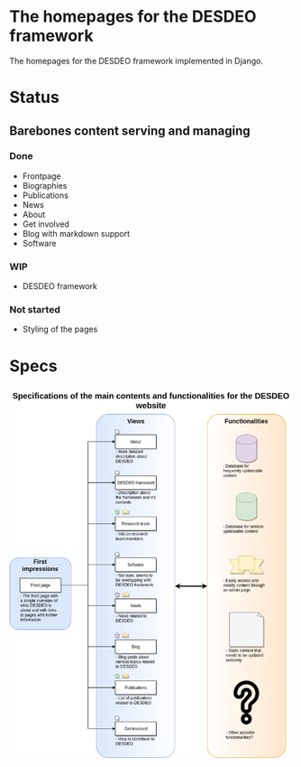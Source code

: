 # The homepages for the DESDEO framework
The homepages for the DESDEO framework implemented in Django.

# Status
## Barebones content serving and managing
### Done
- Frontpage
- Biographies
- Publications
- News
- About
- Get involved
- Blog with markdown support
- Software

### WIP
- DESDEO framework

### Not started
- Styling of the pages

# Specs
![Image of the website specifications](https://github.com/gialmisi/desdeo-website/blob/master/img/DESDEO_website_specs.png "Specifications for the website")
